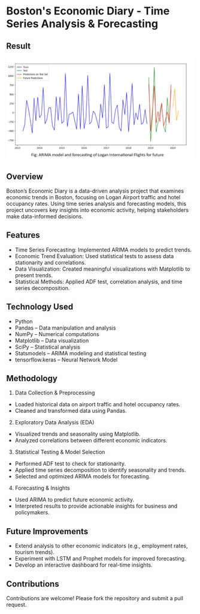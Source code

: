 # Boston's Economic Diary - Time Series Analysis & Forecasting

## Result
![Demo Image](snippet/prediction.png)

## Overview
Boston’s Economic Diary is a data-driven analysis project that examines economic trends in Boston, focusing on Logan Airport traffic and hotel occupancy rates. Using time series analysis and forecasting models, this project uncovers key insights into economic activity, helping stakeholders make data-informed decisions.

## Features
- Time Series Forecasting: Implemented ARIMA models to predict trends.
- Economic Trend Evaluation: Used statistical tests to assess data stationarity and correlations.
- Data Visualization: Created meaningful visualizations with Matplotlib to present trends.
- Statistical Methods: Applied ADF test, correlation analysis, and time series decomposition.

## Technology Used
- Python
- Pandas – Data manipulation and analysis
- NumPy – Numerical computations
- Matplotlib – Data visualization
- SciPy – Statistical analysis
- Statsmodels – ARIMA modeling and statistical testing
- tensorflow.keras – Neural Network Model

## Methodology
1. Data Collection & Preprocessing
- Loaded historical data on airport traffic and hotel occupancy rates.
- Cleaned and transformed data using Pandas.

2. Exploratory Data Analysis (EDA)
- Visualized trends and seasonality using Matplotlib.
- Analyzed correlations between different economic indicators.

3. Statistical Testing & Model Selection
- Performed ADF test to check for stationarity.
- Applied time series decomposition to identify seasonality and trends.
- Selected and optimized ARIMA models for forecasting.

4. Forecasting & Insights
- Used ARIMA to predict future economic activity.
- Interpreted results to provide actionable insights for business and policymakers.

## Future Improvements
- Extend analysis to other economic indicators (e.g., employment rates, tourism trends).
- Experiment with LSTM and Prophet models for improved forecasting.
- Develop an interactive dashboard for real-time insights.

## Contributions
Contributions are welcome! Please fork the repository and submit a pull request.

